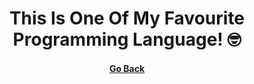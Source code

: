 <h1 align="center" style="border-bottom: none">
    This Is One Of My Favourite Programming Language! 🤓
</h1>
<h4 align="center" style="border-bottom: none">
    <a href="https://github.com/dopevog">Go Back</a>
</h4>
